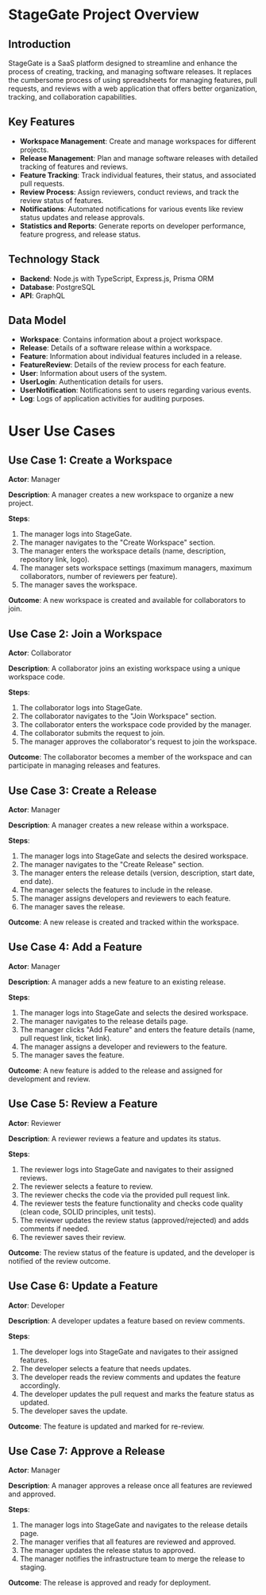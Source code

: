 # StageGate Project Overview

## Introduction
StageGate is a SaaS platform designed to streamline and enhance the process of creating, tracking, and managing software releases. It replaces the cumbersome process of using spreadsheets for managing features, pull requests, and reviews with a web application that offers better organization, tracking, and collaboration capabilities.

## Key Features
- **Workspace Management**: Create and manage workspaces for different projects.
- **Release Management**: Plan and manage software releases with detailed tracking of features and reviews.
- **Feature Tracking**: Track individual features, their status, and associated pull requests.
- **Review Process**: Assign reviewers, conduct reviews, and track the review status of features.
- **Notifications**: Automated notifications for various events like review status updates and release approvals.
- **Statistics and Reports**: Generate reports on developer performance, feature progress, and release status.

## Technology Stack
- **Backend**: Node.js with TypeScript, Express.js, Prisma ORM
- **Database**: PostgreSQL
- **API**: GraphQL

## Data Model
- **Workspace**: Contains information about a project workspace.
- **Release**: Details of a software release within a workspace.
- **Feature**: Information about individual features included in a release.
- **FeatureReview**: Details of the review process for each feature.
- **User**: Information about users of the system.
- **UserLogin**: Authentication details for users.
- **UserNotification**: Notifications sent to users regarding various events.
- **Log**: Logs of application activities for auditing purposes.

# User Use Cases

## Use Case 1: Create a Workspace
**Actor**: Manager

**Description**: A manager creates a new workspace to organize a new project.

**Steps**:
1. The manager logs into StageGate.
2. The manager navigates to the "Create Workspace" section.
3. The manager enters the workspace details (name, description, repository link, logo).
4. The manager sets workspace settings (maximum managers, maximum collaborators, number of reviewers per feature).
5. The manager saves the workspace.

**Outcome**: A new workspace is created and available for collaborators to join.

## Use Case 2: Join a Workspace
**Actor**: Collaborator

**Description**: A collaborator joins an existing workspace using a unique workspace code.

**Steps**:
1. The collaborator logs into StageGate.
2. The collaborator navigates to the "Join Workspace" section.
3. The collaborator enters the workspace code provided by the manager.
4. The collaborator submits the request to join.
5. The manager approves the collaborator's request to join the workspace.

**Outcome**: The collaborator becomes a member of the workspace and can participate in managing releases and features.

## Use Case 3: Create a Release
**Actor**: Manager

**Description**: A manager creates a new release within a workspace.

**Steps**:
1. The manager logs into StageGate and selects the desired workspace.
2. The manager navigates to the "Create Release" section.
3. The manager enters the release details (version, description, start date, end date).
4. The manager selects the features to include in the release.
5. The manager assigns developers and reviewers to each feature.
6. The manager saves the release.

**Outcome**: A new release is created and tracked within the workspace.

## Use Case 4: Add a Feature
**Actor**: Manager

**Description**: A manager adds a new feature to an existing release.

**Steps**:
1. The manager logs into StageGate and selects the desired workspace.
2. The manager navigates to the release details page.
3. The manager clicks "Add Feature" and enters the feature details (name, pull request link, ticket link).
4. The manager assigns a developer and reviewers to the feature.
5. The manager saves the feature.

**Outcome**: A new feature is added to the release and assigned for development and review.

## Use Case 5: Review a Feature
**Actor**: Reviewer

**Description**: A reviewer reviews a feature and updates its status.

**Steps**:
1. The reviewer logs into StageGate and navigates to their assigned reviews.
2. The reviewer selects a feature to review.
3. The reviewer checks the code via the provided pull request link.
4. The reviewer tests the feature functionality and checks code quality (clean code, SOLID principles, unit tests).
5. The reviewer updates the review status (approved/rejected) and adds comments if needed.
6. The reviewer saves their review.

**Outcome**: The review status of the feature is updated, and the developer is notified of the review outcome.

## Use Case 6: Update a Feature
**Actor**: Developer

**Description**: A developer updates a feature based on review comments.

**Steps**:
1. The developer logs into StageGate and navigates to their assigned features.
2. The developer selects a feature that needs updates.
3. The developer reads the review comments and updates the feature accordingly.
4. The developer updates the pull request and marks the feature status as updated.
5. The developer saves the update.

**Outcome**: The feature is updated and marked for re-review.

## Use Case 7: Approve a Release
**Actor**: Manager

**Description**: A manager approves a release once all features are reviewed and approved.

**Steps**:
1. The manager logs into StageGate and navigates to the release details page.
2. The manager verifies that all features are reviewed and approved.
3. The manager updates the release status to approved.
4. The manager notifies the infrastructure team to merge the release to staging.

**Outcome**: The release is approved and ready for deployment.